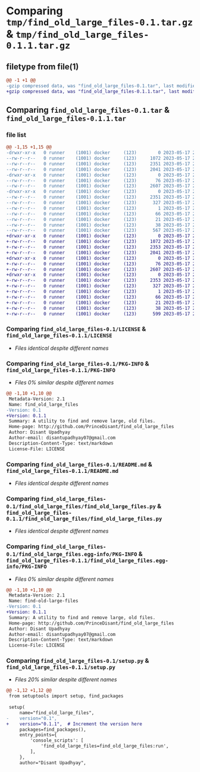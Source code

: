 # Comparing `tmp/find_old_large_files-0.1.tar.gz` & `tmp/find_old_large_files-0.1.1.tar.gz`

## filetype from file(1)

```diff
@@ -1 +1 @@
-gzip compressed data, was "find_old_large_files-0.1.tar", last modified: Wed May 17 20:46:55 2023, max compression
+gzip compressed data, was "find_old_large_files-0.1.1.tar", last modified: Wed May 17 20:59:08 2023, max compression
```

## Comparing `find_old_large_files-0.1.tar` & `find_old_large_files-0.1.1.tar`

### file list

```diff
@@ -1,15 +1,15 @@
-drwxr-xr-x   0 runner    (1001) docker     (123)        0 2023-05-17 20:46:55.984611 find_old_large_files-0.1/
--rw-r--r--   0 runner    (1001) docker     (123)     1072 2023-05-17 20:46:39.000000 find_old_large_files-0.1/LICENSE
--rw-r--r--   0 runner    (1001) docker     (123)     2351 2023-05-17 20:46:55.980611 find_old_large_files-0.1/PKG-INFO
--rw-r--r--   0 runner    (1001) docker     (123)     2041 2023-05-17 20:46:39.000000 find_old_large_files-0.1/README.md
-drwxr-xr-x   0 runner    (1001) docker     (123)        0 2023-05-17 20:46:55.980611 find_old_large_files-0.1/find_old_large_files/
--rw-r--r--   0 runner    (1001) docker     (123)       76 2023-05-17 20:46:39.000000 find_old_large_files-0.1/find_old_large_files/__init__.py
--rw-r--r--   0 runner    (1001) docker     (123)     2607 2023-05-17 20:46:39.000000 find_old_large_files-0.1/find_old_large_files/find_old_large_files.py
-drwxr-xr-x   0 runner    (1001) docker     (123)        0 2023-05-17 20:46:55.980611 find_old_large_files-0.1/find_old_large_files.egg-info/
--rw-r--r--   0 runner    (1001) docker     (123)     2351 2023-05-17 20:46:55.000000 find_old_large_files-0.1/find_old_large_files.egg-info/PKG-INFO
--rw-r--r--   0 runner    (1001) docker     (123)      327 2023-05-17 20:46:55.000000 find_old_large_files-0.1/find_old_large_files.egg-info/SOURCES.txt
--rw-r--r--   0 runner    (1001) docker     (123)        1 2023-05-17 20:46:55.000000 find_old_large_files-0.1/find_old_large_files.egg-info/dependency_links.txt
--rw-r--r--   0 runner    (1001) docker     (123)       66 2023-05-17 20:46:55.000000 find_old_large_files-0.1/find_old_large_files.egg-info/entry_points.txt
--rw-r--r--   0 runner    (1001) docker     (123)       21 2023-05-17 20:46:55.000000 find_old_large_files-0.1/find_old_large_files.egg-info/top_level.txt
--rw-r--r--   0 runner    (1001) docker     (123)       38 2023-05-17 20:46:55.984611 find_old_large_files-0.1/setup.cfg
--rw-r--r--   0 runner    (1001) docker     (123)      567 2023-05-17 20:46:39.000000 find_old_large_files-0.1/setup.py
+drwxr-xr-x   0 runner    (1001) docker     (123)        0 2023-05-17 20:59:08.439686 find_old_large_files-0.1.1/
+-rw-r--r--   0 runner    (1001) docker     (123)     1072 2023-05-17 20:58:51.000000 find_old_large_files-0.1.1/LICENSE
+-rw-r--r--   0 runner    (1001) docker     (123)     2353 2023-05-17 20:59:08.439686 find_old_large_files-0.1.1/PKG-INFO
+-rw-r--r--   0 runner    (1001) docker     (123)     2041 2023-05-17 20:58:51.000000 find_old_large_files-0.1.1/README.md
+drwxr-xr-x   0 runner    (1001) docker     (123)        0 2023-05-17 20:59:08.439686 find_old_large_files-0.1.1/find_old_large_files/
+-rw-r--r--   0 runner    (1001) docker     (123)       76 2023-05-17 20:58:51.000000 find_old_large_files-0.1.1/find_old_large_files/__init__.py
+-rw-r--r--   0 runner    (1001) docker     (123)     2607 2023-05-17 20:58:51.000000 find_old_large_files-0.1.1/find_old_large_files/find_old_large_files.py
+drwxr-xr-x   0 runner    (1001) docker     (123)        0 2023-05-17 20:59:08.439686 find_old_large_files-0.1.1/find_old_large_files.egg-info/
+-rw-r--r--   0 runner    (1001) docker     (123)     2353 2023-05-17 20:59:08.000000 find_old_large_files-0.1.1/find_old_large_files.egg-info/PKG-INFO
+-rw-r--r--   0 runner    (1001) docker     (123)      327 2023-05-17 20:59:08.000000 find_old_large_files-0.1.1/find_old_large_files.egg-info/SOURCES.txt
+-rw-r--r--   0 runner    (1001) docker     (123)        1 2023-05-17 20:59:08.000000 find_old_large_files-0.1.1/find_old_large_files.egg-info/dependency_links.txt
+-rw-r--r--   0 runner    (1001) docker     (123)       66 2023-05-17 20:59:08.000000 find_old_large_files-0.1.1/find_old_large_files.egg-info/entry_points.txt
+-rw-r--r--   0 runner    (1001) docker     (123)       21 2023-05-17 20:59:08.000000 find_old_large_files-0.1.1/find_old_large_files.egg-info/top_level.txt
+-rw-r--r--   0 runner    (1001) docker     (123)       38 2023-05-17 20:59:08.439686 find_old_large_files-0.1.1/setup.cfg
+-rw-r--r--   0 runner    (1001) docker     (123)      599 2023-05-17 20:58:51.000000 find_old_large_files-0.1.1/setup.py
```

### Comparing `find_old_large_files-0.1/LICENSE` & `find_old_large_files-0.1.1/LICENSE`

 * *Files identical despite different names*

### Comparing `find_old_large_files-0.1/PKG-INFO` & `find_old_large_files-0.1.1/PKG-INFO`

 * *Files 0% similar despite different names*

```diff
@@ -1,10 +1,10 @@
 Metadata-Version: 2.1
 Name: find_old_large_files
-Version: 0.1
+Version: 0.1.1
 Summary: A utility to find and remove large, old files.
 Home-page: http://github.com/PrinceDisant/find_old_large_files
 Author: Disant Upadhyay
 Author-email: disantupadhyay07@gmail.com
 Description-Content-Type: text/markdown
 License-File: LICENSE
```

### Comparing `find_old_large_files-0.1/README.md` & `find_old_large_files-0.1.1/README.md`

 * *Files identical despite different names*

### Comparing `find_old_large_files-0.1/find_old_large_files/find_old_large_files.py` & `find_old_large_files-0.1.1/find_old_large_files/find_old_large_files.py`

 * *Files identical despite different names*

### Comparing `find_old_large_files-0.1/find_old_large_files.egg-info/PKG-INFO` & `find_old_large_files-0.1.1/find_old_large_files.egg-info/PKG-INFO`

 * *Files 0% similar despite different names*

```diff
@@ -1,10 +1,10 @@
 Metadata-Version: 2.1
 Name: find-old-large-files
-Version: 0.1
+Version: 0.1.1
 Summary: A utility to find and remove large, old files.
 Home-page: http://github.com/PrinceDisant/find_old_large_files
 Author: Disant Upadhyay
 Author-email: disantupadhyay07@gmail.com
 Description-Content-Type: text/markdown
 License-File: LICENSE
```

### Comparing `find_old_large_files-0.1/setup.py` & `find_old_large_files-0.1.1/setup.py`

 * *Files 20% similar despite different names*

```diff
@@ -1,12 +1,12 @@
 from setuptools import setup, find_packages
 
 setup(
     name="find_old_large_files",
-    version="0.1",
+    version="0.1.1",  # Increment the version here
     packages=find_packages(),
     entry_points={
         'console_scripts': [
             'find_old_large_files=find_old_large_files:run',
         ],
     },
     author="Disant Upadhyay",
```

